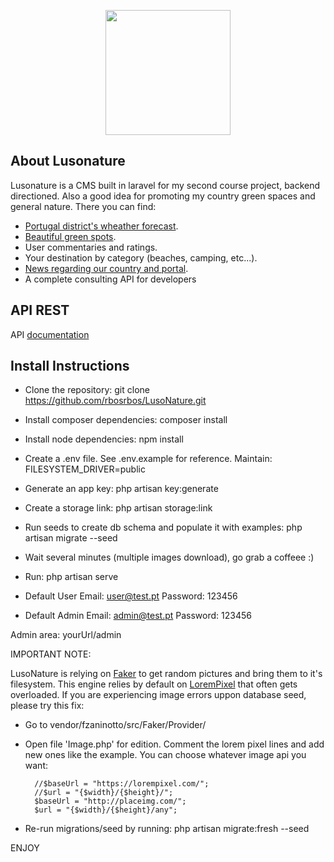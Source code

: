 <p align="center"><img src="http://rbos.pt/images/logo.svg" width="200"></p>

## About Lusonature

Lusonature is a CMS built in laravel for my second course project, backend directioned. Also a good idea for promoting my country green spaces and general nature. There you can find:

- [Portugal district's wheather forecast](http://rbos.pt/forecast).
- [Beautiful green spots](http://rbos.pt/place).
- User commentaries and ratings.
- Your destination by category (beaches, camping, etc...).
- [News regarding our country and portal](http://rbos.pt/news).
- A complete consulting API for developers


## API REST

API [documentation](http://rbos.pt/docs/)

## Install Instructions

- Clone the repository: git clone https://github.com/rbosrbos/LusoNature.git
- Install composer dependencies: composer install
- Install node dependencies: npm install
- Create a .env file. See .env.example for reference. Maintain: FILESYSTEM_DRIVER=public
- Generate an app key: php artisan key:generate
- Create a storage link: php artisan storage:link
- Run seeds to create db schema and populate it with examples: php artisan migrate --seed
- Wait several minutes (multiple images download), go grab a coffeee :)
- Run: php artisan serve

- Default User
Email: user@test.pt
Password: 123456
- Default Admin
Email: admin@test.pt
Password: 123456

Admin area: yourUrl/admin

IMPORTANT NOTE:

LusoNature is relying on [Faker](https://github.com/fzaninotto/Faker) to get random pictures and bring them to it's filesystem.
This engine relies by default on [LoremPixel](https://lorempixel.com) that often gets overloaded.
If you are experiencing image errors uppon database seed, please try this fix:
- Go to vendor/fzaninotto/src/Faker/Provider/
- Open file 'Image.php' for edition. Comment the lorem pixel lines and add new ones like the example. You can choose whatever image api you want:

        //$baseUrl = "https://lorempixel.com/";
        //$url = "{$width}/{$height}/";
        $baseUrl = "http://placeimg.com/";
        $url = "{$width}/{$height}/any";

- Re-run migrations/seed by running: php artisan migrate:fresh --seed

ENJOY
